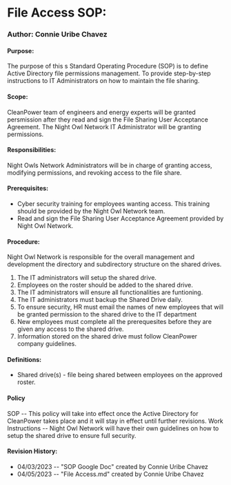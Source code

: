 

# File Access SOP:
### Author: Connie Uribe Chavez
#### Purpose:
The purpose of this s Standard Operating Procedure (SOP) is to define Active Directory file permissions management. To provide step-by-step instructions to IT Administrators on how to maintain the file sharing. 
#### Scope:
CleanPower team of engineers and energy experts will be granted persmission after they read and sign the File Sharing User Acceptance Agreement. The Night Owl Network IT Administrator will be granting permissions. 

#### Responsibilities:
Night Owls Network Administrators will be in charge of granting access, modifying permissions, and revoking access to the file share.

#### Prerequisites:
- Cyber security training for employees wanting access. This training should be provided by the Night Owl Network team.
- Read and sign the File Sharing User Acceptance Agreement provided by Night Owl Network.

#### Procedure:
Night Owl Network is responsible for the overall management and
development the directory and subdirectory structure on the shared
drives. 
1. The IT administrators will setup the shared drive.
2. Employees on the roster should be added to the shared drive. 
3. The IT administrators will ensure all functionalities are funtioning.
4. The IT administrators must backup the Shared Drive daily.
5. To ensure security, HR must email the names of new employees that will be granted permission to the shared drive to the IT department
6. New employees must complete all the prerequesites before they are given any access to the shared drive. 
7. Information stored on the shared drive must follow CleanPower company guidelines.


#### Definitions:
- Shared drive(s) - file being shared between employees on the approved roster.

#### Policy 
SOP -- This policy will take into effect once the Active Directory for CleanPower takes place and it will stay in effect until further revisions.
Work Instructions -- Night Owl Network will have their own guidelines on how to setup the shared drive to ensure full security. 

#### Revision History:
- 04/03/2023 -- "SOP Google Doc" created by Connie Uribe Chavez
- 04/05/2023 -- "File Access.md" created by Connie Uribe Chavez

